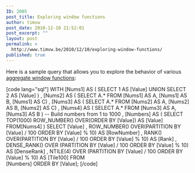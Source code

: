 ```yaml
---
ID: 2005
post_title: Exploring window functions
author: timvw
post_date: 2010-12-10 21:52:01
post_excerpt: ""
layout: post
permalink: >
  http://www.timvw.be/2010/12/10/exploring-window-functions/
published: true
---
```

<p>Here is a sample query that allows you to explore the behavior of various <a href="http://msdn.microsoft.com/en-us/library/ms189461.aspx">aggregate window functions</a>:</p>

[code lang="sql"]
WITH 
    [Nums1] AS ( SELECT 1 AS [Value] UNION SELECT 2 AS [Value] )
  , [Nums2] AS ( SELECT A.* FROM [Nums1] AS A, [Nums1] AS B, [Nums1] AS C)
  , [Nums3] AS ( SELECT A.* FROM [Nums2] AS A, [Nums2] AS B, [Nums2] AS C)
  , [Nums4] AS ( SELECT A.* FROM [Nums3] AS A, [Nums3] AS B )
  -- Build numbers from 1 to 1000
  , [Numbers] AS ( SELECT TOP(1000) ROW_NUMBER() OVER(ORDER BY [Value]) AS [Value] FROM[Nums4] )
SELECT 
    [Value]
  , ROW_NUMBER() OVER(PARTITION BY [Value] / 100 ORDER BY [Value] % 10) AS [RowNumber]
  , RANK() OVER(PARTITION BY [Value] / 100 ORDER BY [Value] % 10) AS [Rank]
  , DENSE_RANK() OVER (PARTITION BY [Value] / 100 ORDER BY [Value] % 10) AS [DenseRank]
  , NTILE(4) OVER (PARTITION BY [Value] / 100 ORDER BY [Value] % 10) AS [Tile100]
FROM	
    [Numbers]
ORDER BY 
    [Value];
[/code]